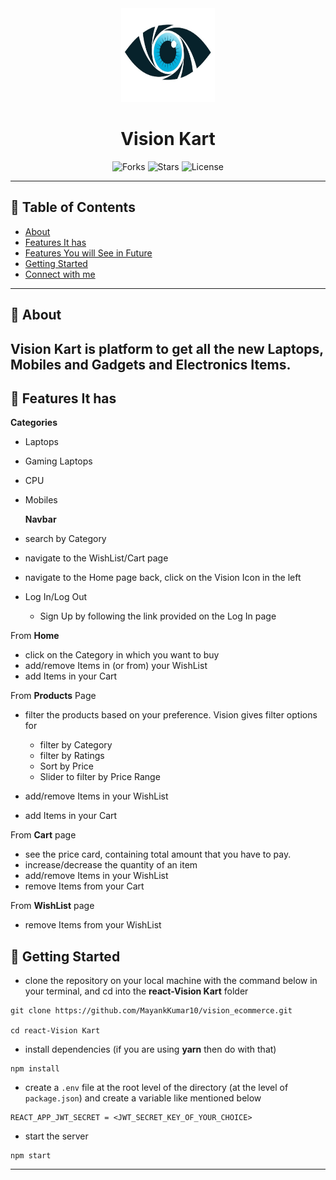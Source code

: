 <div align="center">

<img alt="Vision Kart logo" src="public/vision-icon.jpg" width="150px" height="150px" />

# Vision Kart

![Forks](https://img.shields.io/github/forks/MayankKumar10/vision_ecommerce)
![Stars](https://img.shields.io/github/stars/MayankKumar10/vision_ecommerce)
![License](https://img.shields.io/github/license/MayankKumar10/vision_ecommerce)

</div>

---

## 📕 Table of Contents

- [About](#-about)
- [Features It has](#-features-it-has)
- [Features You will See in Future](#-features-you-will-see-in-future)
- [Getting Started](#-getting-started)
- [Connect with me](#-connect-with-me)

---

## 📖 About

## Vision Kart is platform to get all the new Laptops, Mobiles and Gadgets and Electronics Items.

## 🚀 Features It has

**Categories**

- Laptops
- Gaming Laptops
- CPU
- Mobiles

  **Navbar**

- search by Category
- navigate to the WishList/Cart page
- navigate to the Home page back, click on the Vision Icon in the left
- Log In/Log Out

  - Sign Up by following the link provided on the Log In page

From **Home**

- click on the Category in which you want to buy
- add/remove Items in (or from) your WishList
- add Items in your Cart

From **Products** Page

- filter the products based on your preference. Vision gives filter options for

  - filter by Category
  - filter by Ratings
  - Sort by Price
  - Slider to filter by Price Range

- add/remove Items in your WishList
- add Items in your Cart

From **Cart** page

- see the price card, containing total amount that you have to pay.
- increase/decrease the quantity of an item
- add/remove Items in your WishList
- remove Items from your Cart

From **WishList** page

- remove Items from your WishList

## 🔌 Getting Started

- clone the repository on your local machine with the command below in your terminal, and cd into the **react-Vision Kart** folder

```
git clone https://github.com/MayankKumar10/vision_ecommerce.git

cd react-Vision Kart
```

- install dependencies (if you are using **yarn** then do with that)

```
npm install
```

- create a `.env` file at the root level of the directory (at the level of `package.json`) and create a variable like mentioned below

```
REACT_APP_JWT_SECRET = <JWT_SECRET_KEY_OF_YOUR_CHOICE>
```

- start the server

```
npm start
```

---
